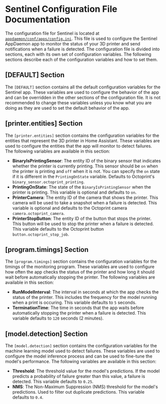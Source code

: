 # Sentinel Configuration File Documentation
The configuration file for Sentinel is located at [`appdaemon/conf/apps/config.ini`](/appdaemon/conf/apps/config.ini). This file is used to configure the Sentinel AppDaemon app to monitor the status of your 3D printer and send notifications when a failure is detected. The configuration file is divided into sections, each with its own set of configuration variables. The following sections describe each of the configuration variables and how to set them.

## [DEFAULT] Section
The `[DEFAULT]` section contains all the default configuration variables for the Sentinel app. These variables are used to configure the behavior of the app and can be overridden in the other sections of the configuration file. It is not recommended to change these variables unless you know what you are doing as they are used to set the default behavior of the app.

## [printer.entities] Section
The `[printer.entities]` section contains the configuration variables for the entities that represent the 3D printer in Home Assistant. These variables are used to configure the entities that the app will monitor to detect failures. The following variables are available in this section:
- **BinaryIsPrintingSensor**: The entity ID of the binary sensor that indicates whether the printer is currently printing. This sensor should be `on` when the printer is printing and `off` when it is not. You can specify the `on` state if it is different in the `PrintingOnState` variable. Defaults to Octoprint's `binary_sensor.octoprint_printing`.
- **PrintingOnState**: The state of the `BinaryIsPrintingSensor` when the printer is printing. This variable is optional and defaults to `on`.
- **PrinterCamera**: The entity ID of the camera that shows the printer. This camera will be used to take a snapshot when a failure is detected. This variable is optional and defaults to the Octoprint camera `camera.octoprint_camera`.
- **PrinterStopButton**: The entity ID of the button that stops the printer. This button will be used to stop the printer when a failure is detected. This variable defaults to the Octoprint button `button.octoprint_stop_job`.

## [program.timings] Section
The `[program.timings]` section contains the configuration variables for the timings of the monitoring program. These variables are used to configure how often the app checks the status of the printer and how long it should wait before automatically stopping the printer. The following variables are available in this section:
- **RunModelInterval**: The interval in seconds at which the app checks the status of the printer. This includes the frequency for the model running when a print is occuring. This variable defaults to `5` seconds.
- **TerminationTime**: The time in seconds that the app waits before automatically stopping the printer when a failure is detected. This variable defaults to `120` seconds (2 minutes).

## [model.detection] Section
The `[model.detection]` section contains the configuration variables for the machine learning model used to detect failures. These variables are used to configure the model inference process and can be used to fine-tune the model's performance. The following variables are available in this section:
- **Threshold**: The threshold value for the model's predictions. If the model predicts a probability of failure greater than this value, a failure is detected. This variable defaults to `0.25`.
- **NMS**: The Non-Maximum Suppression (NMS) threshold for the model's predictions. Used to filter out duplicate predictions. This variable defaults to `0.4`.